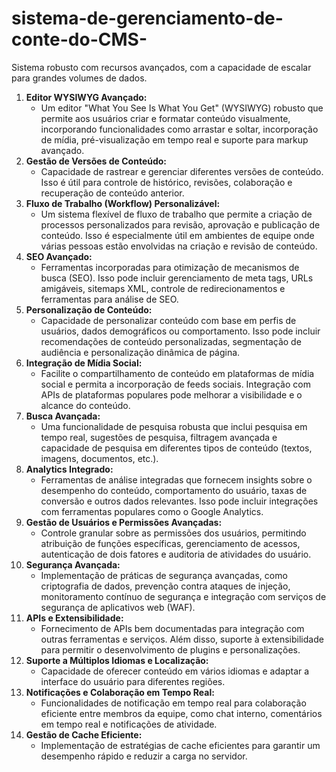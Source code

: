 # sistema-de-gerenciamento-de-conte-do-CMS-
Sistema robusto com recursos avançados, com a capacidade de escalar para grandes volumes de dados.  

1. **Editor WYSIWYG Avançado:**
    - Um editor "What You See Is What You Get" (WYSIWYG) robusto que permite aos usuários criar e formatar conteúdo visualmente, incorporando funcionalidades como arrastar e soltar, incorporação de mídia, pré-visualização em tempo real e suporte para markup avançado.
2. **Gestão de Versões de Conteúdo:**
    - Capacidade de rastrear e gerenciar diferentes versões de conteúdo. Isso é útil para controle de histórico, revisões, colaboração e recuperação de conteúdo anterior.
3. **Fluxo de Trabalho (Workflow) Personalizável:**
    - Um sistema flexível de fluxo de trabalho que permite a criação de processos personalizados para revisão, aprovação e publicação de conteúdo. Isso é especialmente útil em ambientes de equipe onde várias pessoas estão envolvidas na criação e revisão de conteúdo.
4. **SEO Avançado:**
    - Ferramentas incorporadas para otimização de mecanismos de busca (SEO). Isso pode incluir gerenciamento de meta tags, URLs amigáveis, sitemaps XML, controle de redirecionamentos e ferramentas para análise de SEO.
5. **Personalização de Conteúdo:**
    - Capacidade de personalizar conteúdo com base em perfis de usuários, dados demográficos ou comportamento. Isso pode incluir recomendações de conteúdo personalizadas, segmentação de audiência e personalização dinâmica de página.
6. **Integração de Mídia Social:**
    - Facilite o compartilhamento de conteúdo em plataformas de mídia social e permita a incorporação de feeds sociais. Integração com APIs de plataformas populares pode melhorar a visibilidade e o alcance do conteúdo.
7. **Busca Avançada:**
    - Uma funcionalidade de pesquisa robusta que inclui pesquisa em tempo real, sugestões de pesquisa, filtragem avançada e capacidade de pesquisa em diferentes tipos de conteúdo (textos, imagens, documentos, etc.).
8. **Analytics Integrado:**
    - Ferramentas de análise integradas que fornecem insights sobre o desempenho do conteúdo, comportamento do usuário, taxas de conversão e outros dados relevantes. Isso pode incluir integrações com ferramentas populares como o Google Analytics.
9. **Gestão de Usuários e Permissões Avançadas:**
    - Controle granular sobre as permissões dos usuários, permitindo atribuição de funções específicas, gerenciamento de acessos, autenticação de dois fatores e auditoria de atividades do usuário.
10. **Segurança Avançada:**
    - Implementação de práticas de segurança avançadas, como criptografia de dados, prevenção contra ataques de injeção, monitoramento contínuo de segurança e integração com serviços de segurança de aplicativos web (WAF).
11. **APIs e Extensibilidade:**
    - Fornecimento de APIs bem documentadas para integração com outras ferramentas e serviços. Além disso, suporte à extensibilidade para permitir o desenvolvimento de plugins e personalizações.
12. **Suporte a Múltiplos Idiomas e Localização:**
    - Capacidade de oferecer conteúdo em vários idiomas e adaptar a interface do usuário para diferentes regiões.
13. **Notificações e Colaboração em Tempo Real:**
    - Funcionalidades de notificação em tempo real para colaboração eficiente entre membros da equipe, como chat interno, comentários em tempo real e notificações de atividade.
14. **Gestão de Cache Eficiente:**
    - Implementação de estratégias de cache eficientes para garantir um desempenho rápido e reduzir a carga no servidor.

